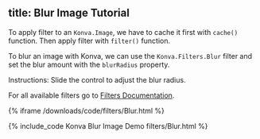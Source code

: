 title: Blur Image Tutorial
---

To apply filter to an `Konva.Image`, we have to cache it first with `cache()`
function. Then apply filter with `filter()` function.

To blur an image with Konva, we can use the `Konva.Filters.Blur` filter
and set the blur amount with the `blurRadius` property.

Instructions: Slide the control to adjust the blur radius.

For all available filters go to [Filters Documentation](http://konvajs.github.io/api/Konva.Filters.html).

{% iframe /downloads/code/filters/Blur.html %}

{% include_code Konva Blur Image Demo filters/Blur.html %}